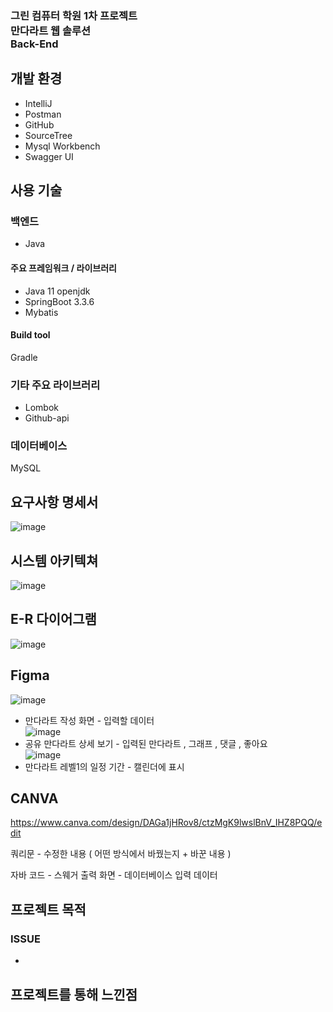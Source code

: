 ### 그린 컴퓨터 학원 1차 프로젝트<br/>만다라트 웹 솔루션<br/>Back-End


## 개발 환경
- IntelliJ
- Postman
- GitHub
- SourceTree
- Mysql Workbench
- Swagger UI

## 사용 기술

### 백엔드
- Java 

#### 주요 프레임워크 / 라이브러리
- Java 11 openjdk
- SpringBoot 3.3.6
- Mybatis

#### Build tool
Gradle

### 기타 주요 라이브러리
- Lombok
- Github-api

### 데이터베이스
MySQL

## 요구사항 명세서
![image](https://github.com/user-attachments/assets/84a092cf-6c0d-4ed1-9ae9-446a3db642f2)

## 시스템 아키텍쳐
![image](https://github.com/user-attachments/assets/fcee2ade-f164-4d47-b640-d031f3aa2e6c)

## E-R 다이어그램
![image](https://github.com/user-attachments/assets/b0e7ce5b-b1ee-4d3b-8c00-0d62bad20bc6)

## Figma 
![image](https://github.com/user-attachments/assets/1f611f81-c493-490c-ba70-0075685897dd)</br>
- 만다라트 작성 화면 - 입력할 데이터 </br>
![image](https://github.com/user-attachments/assets/1098e6eb-9bef-4524-bd6f-0a12affcbf8d)</br>
- 공유 만다라트 상세 보기 - 입력된 만다라트 , 그래프 , 댓글 , 좋아요</br>
![image](https://github.com/user-attachments/assets/6247d14f-cba8-40db-8885-0f46cea304b4)</br>
- 만다라트 레벨1의 일정 기간 - 캘린더에 표시 </br>

## CANVA
https://www.canva.com/design/DAGa1jHRov8/ctzMgK9lwslBnV_IHZ8PQQ/edit


쿼리문 - 수정한 내용 ( 어떤 방식에서 바꿨는지 + 바꾼 내용 )

자바 코드 - 스웨거 출력 화면 - 데이터베이스 입력 데이터 
## 프로젝트 목적

### ISSUE
- 

## 프로젝트를 통해 느낀점



